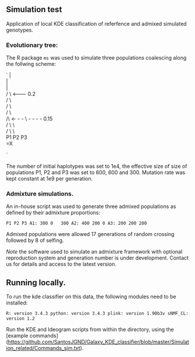 ## Simulation test

Application of local KDE classification of referfence and admixed simulated genotypes.

### Evolutionary tree:

The R package `ms` was used to simulate three populations coalescing along the follwing scheme:

`
         |                   
         |                   
         |                   
        / \        <--- 0.2  
       /   \                 
      /     \                
     /       \               
    /\ <- - - \ - - - - 0.15  
   /  \        \             
  /    \        \            
 P1    P2       P3           
                =X           

`

The number of initial haplotypes was set to 1e4, the effective size of size of populations P1, P2 and P3 was set to 
600, 600 and 300. Mutation rate was kept constant at 1e9 per generation.

### Admixture simulations.

An in-house script was used to generate three admixed populations as defined 
by their admixture proportions:

`
    P1 P2 P3
A1: 300 0   300
A2: 400 200 0
A3: 200 200 200
`

Admixed populations were allowed 17 generations of random crossing followed
by 8 of selfing. 

*Note* the software used to simulate an admixture framework with optional
reproduction system and generation number is under development. Contact us 
for details and access to the latest version.

## Running locally.

To run the kde classifier on this data, the following modules need to be installed:

`
R: version 3.4.3
python: version 3.4.3
plink: version 1.90b3v
sNMF_CL: version 1.2
`

Run the KDE and Ideogram scripts from within the directory, using the 
[example commands] (https://github.com/SantosJGND/Galaxy_KDE_classifier/blob/master/Simulation_related/Commands_sim.txt).



